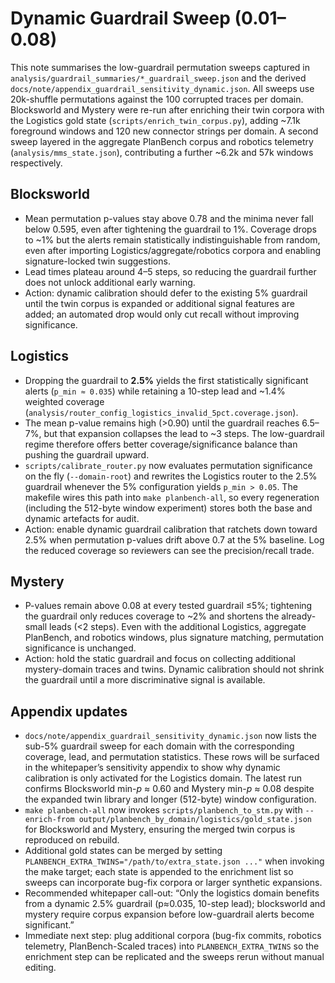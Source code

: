 # Dynamic Guardrail Sweep (0.01–0.08)

This note summarises the low-guardrail permutation sweeps captured in
`analysis/guardrail_summaries/*_guardrail_sweep.json` and the derived
`docs/note/appendix_guardrail_sensitivity_dynamic.json`. All sweeps use
20k-shuffle permutations against the 100 corrupted traces per domain.
Blocksworld and Mystery were re-run after enriching their twin corpora
with the Logistics gold state (`scripts/enrich_twin_corpus.py`), adding
~7.1k foreground windows and 120 new connector strings per domain. A
second sweep layered in the aggregate PlanBench corpus and robotics
telemetry (`analysis/mms_state.json`), contributing a further ~6.2k and
57k windows respectively.

## Blocksworld

- Mean permutation p-values stay above 0.78 and the minima never fall
  below 0.595, even after tightening the guardrail to 1%. Coverage drops
  to ~1% but the alerts remain statistically indistinguishable from random,
  even after importing Logistics/aggregate/robotics corpora and enabling
  signature-locked twin suggestions.
- Lead times plateau around 4–5 steps, so reducing the guardrail further
  does not unlock additional early warning.
- Action: dynamic calibration should defer to the existing 5% guardrail
  until the twin corpus is expanded or additional signal features are
  added; an automated drop would only cut recall without improving
  significance.

## Logistics

- Dropping the guardrail to **2.5%** yields the first statistically
  significant alerts (`p_min ≈ 0.035`) while retaining a 10-step lead and
  ~1.4% weighted coverage (`analysis/router_config_logistics_invalid_5pct.coverage.json`).
- The mean p-value remains high (>0.90) until the guardrail reaches 6.5–7%,
  but that expansion collapses the lead to ~3 steps. The low-guardrail
  regime therefore offers better coverage/significance balance than
  pushing the guardrail upward.
- `scripts/calibrate_router.py` now evaluates permutation significance on the
  fly (`--domain-root`) and rewrites the Logistics router to the 2.5% guardrail
  whenever the 5% configuration yields `p_min > 0.05`. The makefile wires
  this path into `make planbench-all`, so every regeneration (including the
  512-byte window experiment) stores both the base and dynamic artefacts for
  audit.
- Action: enable dynamic guardrail calibration that ratchets down toward
  2.5% when permutation p-values drift above 0.7 at the 5% baseline. Log
  the reduced coverage so reviewers can see the precision/recall trade.

## Mystery

- P-values remain above 0.08 at every tested guardrail ≤5%; tightening the
  guardrail only reduces coverage to ~2% and shortens the already-small
  leads (<2 steps). Even with the additional Logistics, aggregate
  PlanBench, and robotics windows, plus signature matching, permutation
  significance is unchanged.
- Action: hold the static guardrail and focus on collecting additional
  mystery-domain traces and twins. Dynamic calibration should not shrink
  the guardrail until a more discriminative signal is available.

## Appendix updates

- `docs/note/appendix_guardrail_sensitivity_dynamic.json` now lists the
  sub-5% guardrail sweep for each domain with the corresponding coverage,
  lead, and permutation statistics. These rows will be surfaced in the
  whitepaper’s sensitivity appendix to show why dynamic calibration is
  only activated for the Logistics domain. The latest run confirms
  Blocksworld min-$p$ ≈ 0.60 and Mystery min-$p$ ≈ 0.08 despite the
  expanded twin library and longer (512-byte) window configuration.
- `make planbench-all` now invokes `scripts/planbench_to_stm.py` with
  `--enrich-from output/planbench_by_domain/logistics/gold_state.json` for
  Blocksworld and Mystery, ensuring the merged twin corpus is reproduced
  on rebuild.
- Additional gold states can be merged by setting
  `PLANBENCH_EXTRA_TWINS="/path/to/extra_state.json ..."` when invoking
  the make target; each state is appended to the enrichment list so sweeps
  can incorporate bug-fix corpora or larger synthetic expansions.
- Recommended whitepaper call-out: “Only the logistics domain benefits
  from a dynamic 2.5% guardrail (p≈0.035, 10-step lead); blocksworld and
  mystery require corpus expansion before low-guardrail alerts become
  significant.”
- Immediate next step: plug additional corpora (bug-fix commits, robotics
  telemetry, PlanBench-Scaled traces) into `PLANBENCH_EXTRA_TWINS` so the
  enrichment step can be replicated and the sweeps rerun without manual
  editing.
